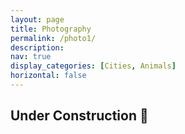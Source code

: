 ```yaml
---
layout: page
title: Photography
permalink: /photo1/
description: 
nav: true
display_categories: [Cities, Animals]
horizontal: false
---
```


## Under Construction 🚧
